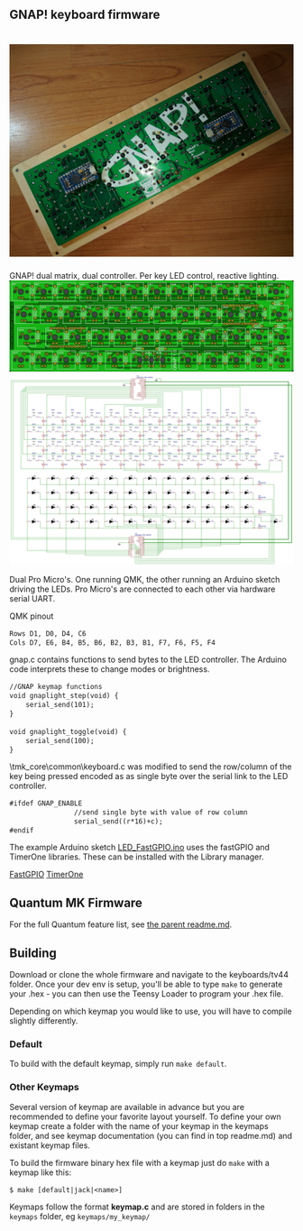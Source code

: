 ## GNAP! keyboard firmware
![GNAP! 1.0 Assembled](GNAP.jpg)
======================
GNAP! dual matrix, dual controller. Per key LED control, reactive lighting.
![GNAP! 1.0 PCB Front](pcb-front.png)
![GNAP! 1.0 PCB Schematic](schematic.png)

Dual Pro Micro's. One running QMK, the other running an Arduino sketch driving the LEDs. Pro Micro's are connected to each other via hardware serial UART.

QMK pinout

	Rows D1, D0, D4, C6 
	Cols D7, E6, B4, B5, B6, B2, B3, B1, F7, F6, F5, F4
	
gnap.c contains functions to send bytes to the LED controller. The Arduino code interprets these to change modes or brightness.

	//GNAP keymap functions
	void gnaplight_step(void) {
		serial_send(101);
	}
	
	void gnaplight_toggle(void) {
		serial_send(100);
	}

\tmk_core\common\keyboard.c was modified to send the row/column of the key being pressed encoded as as single byte over the serial link to the LED controller.

	#ifdef GNAP_ENABLE
					//send single byte with value of row column
                    serial_send((r*16)+c);
	#endif

The example Arduino sketch [LED_FastGPIO.ino](LED_FastGPIO.ino) uses the fastGPIO and TimerOne libraries. These can be installed with the Library manager.

[FastGPIO](https://github.com/pololu/fastgpio-arduino)
[TimerOne](https://www.pjrc.com/teensy/td_libs_TimerOne.html)


## Quantum MK Firmware

For the full Quantum feature list, see [the parent readme.md](/doc/readme.md).

## Building

Download or clone the whole firmware and navigate to the keyboards/tv44 folder. Once your dev env is setup, you'll be able to type `make` to generate your .hex - you can then use the Teensy Loader to program your .hex file. 

Depending on which keymap you would like to use, you will have to compile slightly differently.

### Default

To build with the default keymap, simply run `make default`.

### Other Keymaps

Several version of keymap are available in advance but you are recommended to define your favorite layout yourself. To define your own keymap create a folder with the name of your keymap in the keymaps folder, and see keymap documentation (you can find in top readme.md) and existant keymap files.

To build the firmware binary hex file with a keymap just do `make` with a keymap like this:

```
$ make [default|jack|<name>]
```

Keymaps follow the format **__keymap.c__** and are stored in folders in the `keymaps` folder, eg `keymaps/my_keymap/`